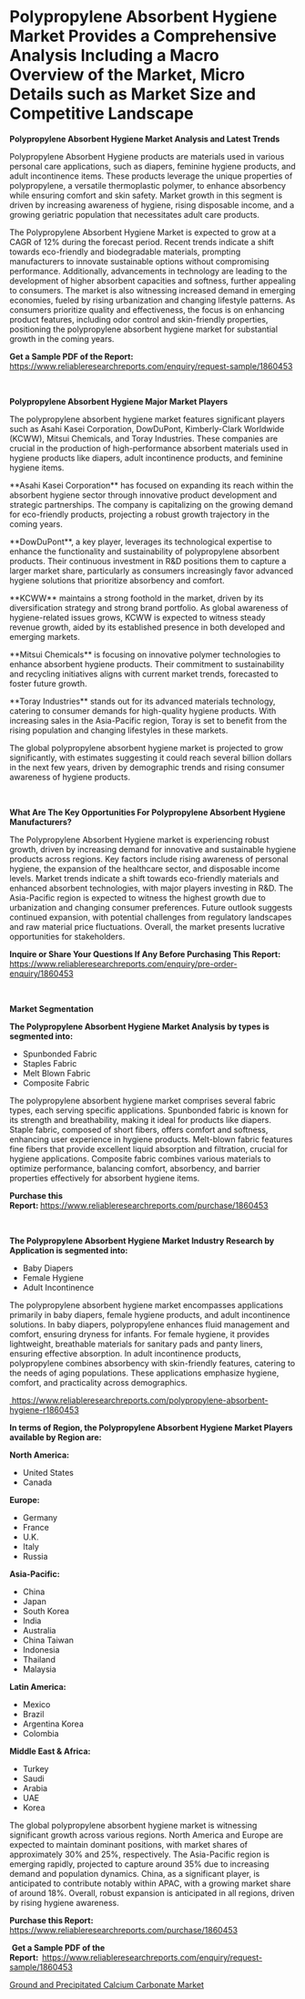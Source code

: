 <p><h1>Polypropylene Absorbent Hygiene Market Provides a Comprehensive Analysis Including a Macro Overview of the Market, Micro Details such as Market Size and Competitive Landscape</h1></p><p><strong>Polypropylene Absorbent Hygiene Market Analysis and Latest Trends</strong></p>
<p><p>Polypropylene Absorbent Hygiene products are materials used in various personal care applications, such as diapers, feminine hygiene products, and adult incontinence items. These products leverage the unique properties of polypropylene, a versatile thermoplastic polymer, to enhance absorbency while ensuring comfort and skin safety. Market growth in this segment is driven by increasing awareness of hygiene, rising disposable income, and a growing geriatric population that necessitates adult care products.</p><p>The Polypropylene Absorbent Hygiene Market is expected to grow at a CAGR of 12% during the forecast period. Recent trends indicate a shift towards eco-friendly and biodegradable materials, prompting manufacturers to innovate sustainable options without compromising performance. Additionally, advancements in technology are leading to the development of higher absorbent capacities and softness, further appealing to consumers. The market is also witnessing increased demand in emerging economies, fueled by rising urbanization and changing lifestyle patterns. As consumers prioritize quality and effectiveness, the focus is on enhancing product features, including odor control and skin-friendly properties, positioning the polypropylene absorbent hygiene market for substantial growth in the coming years.</p></p>
<p><strong>Get a Sample PDF of the Report:&nbsp;</strong> <a href="https://www.reliableresearchreports.com/enquiry/request-sample/1860453?utm_campaign=3364&utm_medium=2&utm_source=Github&utm_content=ia&utm_term=31032025&utm_id=polypropylene-absorbent-hygiene">https://www.reliableresearchreports.com/enquiry/request-sample/1860453</a></p>
<p>&nbsp;</p>
<p><strong>Polypropylene Absorbent Hygiene Major Market Players</strong></p>
<p><p>The polypropylene absorbent hygiene market features significant players such as Asahi Kasei Corporation, DowDuPont, Kimberly-Clark Worldwide (KCWW), Mitsui Chemicals, and Toray Industries. These companies are crucial in the production of high-performance absorbent materials used in hygiene products like diapers, adult incontinence products, and feminine hygiene items.</p><p>**Asahi Kasei Corporation** has focused on expanding its reach within the absorbent hygiene sector through innovative product development and strategic partnerships. The company is capitalizing on the growing demand for eco-friendly products, projecting a robust growth trajectory in the coming years.</p><p>**DowDuPont**, a key player, leverages its technological expertise to enhance the functionality and sustainability of polypropylene absorbent products. Their continuous investment in R&D positions them to capture a larger market share, particularly as consumers increasingly favor advanced hygiene solutions that prioritize absorbency and comfort.</p><p>**KCWW** maintains a strong foothold in the market, driven by its diversification strategy and strong brand portfolio. As global awareness of hygiene-related issues grows, KCWW is expected to witness steady revenue growth, aided by its established presence in both developed and emerging markets.</p><p>**Mitsui Chemicals** is focusing on innovative polymer technologies to enhance absorbent hygiene products. Their commitment to sustainability and recycling initiatives aligns with current market trends, forecasted to foster future growth.</p><p>**Toray Industries** stands out for its advanced materials technology, catering to consumer demands for high-quality hygiene products. With increasing sales in the Asia-Pacific region, Toray is set to benefit from the rising population and changing lifestyles in these markets.</p><p>The global polypropylene absorbent hygiene market is projected to grow significantly, with estimates suggesting it could reach several billion dollars in the next few years, driven by demographic trends and rising consumer awareness of hygiene products.</p></p>
<p>&nbsp;</p>
<p><strong>What Are The Key Opportunities For Polypropylene Absorbent Hygiene Manufacturers?</strong></p>
<p><p>The Polypropylene Absorbent Hygiene market is experiencing robust growth, driven by increasing demand for innovative and sustainable hygiene products across regions. Key factors include rising awareness of personal hygiene, the expansion of the healthcare sector, and disposable income levels. Market trends indicate a shift towards eco-friendly materials and enhanced absorbent technologies, with major players investing in R&D. The Asia-Pacific region is expected to witness the highest growth due to urbanization and changing consumer preferences. Future outlook suggests continued expansion, with potential challenges from regulatory landscapes and raw material price fluctuations. Overall, the market presents lucrative opportunities for stakeholders.</p></p>
<p><strong>Inquire or Share Your Questions If Any Before Purchasing This Report:</strong> <a href="https://www.reliableresearchreports.com/enquiry/pre-order-enquiry/1860453?utm_campaign=3364&utm_medium=2&utm_source=Github&utm_content=ia&utm_term=31032025&utm_id=polypropylene-absorbent-hygiene">https://www.reliableresearchreports.com/enquiry/pre-order-enquiry/1860453</a></p>
<p>&nbsp;</p>
<p><strong>Market Segmentation</strong></p>
<p><strong>The Polypropylene Absorbent Hygiene Market Analysis by types is segmented into:</strong></p>
<p><ul><li>Spunbonded Fabric</li><li>Staples Fabric</li><li>Melt Blown Fabric</li><li>Composite Fabric</li></ul></p>
<p><p>The polypropylene absorbent hygiene market comprises several fabric types, each serving specific applications. Spunbonded fabric is known for its strength and breathability, making it ideal for products like diapers. Staple fabric, composed of short fibers, offers comfort and softness, enhancing user experience in hygiene products. Melt-blown fabric features fine fibers that provide excellent liquid absorption and filtration, crucial for hygiene applications. Composite fabric combines various materials to optimize performance, balancing comfort, absorbency, and barrier properties effectively for absorbent hygiene items.</p></p>
<p><strong>Purchase this Report:&nbsp;</strong><a href="https://www.reliableresearchreports.com/purchase/1860453?utm_campaign=3364&utm_medium=2&utm_source=Github&utm_content=ia&utm_term=31032025&utm_id=polypropylene-absorbent-hygiene">https://www.reliableresearchreports.com/purchase/1860453</a></p>
<p>&nbsp;</p>
<p><strong>The Polypropylene Absorbent Hygiene Market Industry Research by Application is segmented into:</strong></p>
<p><ul><li>Baby Diapers</li><li>Female Hygiene</li><li>Adult Incontinence</li></ul></p>
<p><p>The polypropylene absorbent hygiene market encompasses applications primarily in baby diapers, female hygiene products, and adult incontinence solutions. In baby diapers, polypropylene enhances fluid management and comfort, ensuring dryness for infants. For female hygiene, it provides lightweight, breathable materials for sanitary pads and panty liners, ensuring effective absorption. In adult incontinence products, polypropylene combines absorbency with skin-friendly features, catering to the needs of aging populations. These applications emphasize hygiene, comfort, and practicality across demographics.</p></p>
<p><a href="https://www.reliableresearchreports.com/polypropylene-absorbent-hygiene-r1860453?utm_campaign=3364&utm_medium=2&utm_source=Github&utm_content=ia&utm_term=31032025&utm_id=polypropylene-absorbent-hygiene">&nbsp;https://www.reliableresearchreports.com/polypropylene-absorbent-hygiene-r1860453</a></p>
<p><strong>In terms of Region, the Polypropylene Absorbent Hygiene Market Players available by Region are:</strong></p>
<p>
    <p> <strong> North America: </strong>
        <ul>
            <li>United States</li>
            <li>Canada</li>
        </ul>
        </p> 
    <p> <strong> Europe: </strong>
        <ul>
            <li>Germany</li>
            <li>France</li>
            <li>U.K.</li>
            <li>Italy</li>
            <li>Russia</li>
        </ul>
        </p> 
    <p> <strong> Asia-Pacific: </strong>
        <ul>
            <li>China</li>
            <li>Japan</li>
            <li>South Korea</li>
            <li>India</li>
            <li>Australia</li>
            <li>China Taiwan</li>
            <li>Indonesia</li>
            <li>Thailand</li>
            <li>Malaysia</li>
        </ul>
        </p> 
    <p> <strong> Latin America: </strong>
        <ul>
            <li>Mexico</li>
            <li>Brazil</li>
            <li>Argentina Korea</li>
            <li>Colombia</li>
        </ul>
        </p> 
    <p> <strong> Middle East & Africa: </strong>
        <ul>
            <li>Turkey</li>
            <li>Saudi</li>
            <li>Arabia</li>
            <li>UAE</li>
            <li>Korea</li>
        </ul>
    </p>
    </p>
<p><p>The global polypropylene absorbent hygiene market is witnessing significant growth across various regions. North America and Europe are expected to maintain dominant positions, with market shares of approximately 30% and 25%, respectively. The Asia-Pacific region is emerging rapidly, projected to capture around 35% due to increasing demand and population dynamics. China, as a significant player, is anticipated to contribute notably within APAC, with a growing market share of around 18%. Overall, robust expansion is anticipated in all regions, driven by rising hygiene awareness.</p></p>
<p><strong>Purchase this Report: </strong><a href="https://www.reliableresearchreports.com/purchase/1860453?utm_campaign=3364&utm_medium=2&utm_source=Github&utm_content=ia&utm_term=31032025&utm_id=polypropylene-absorbent-hygiene">https://www.reliableresearchreports.com/purchase/1860453</a></p>
<p>&nbsp;<strong>Get a Sample PDF of the Report:&nbsp;&nbsp;</strong><a href="https://www.reliableresearchreports.com/enquiry/request-sample/1860453?utm_campaign=3364&utm_medium=2&utm_source=Github&utm_content=ia&utm_term=31032025&utm_id=polypropylene-absorbent-hygiene">https://www.reliableresearchreports.com/enquiry/request-sample/1860453</a></p>
<p><strong></strong></p>
<p><p><a href="https://github.com/kmettjanksj7/Market-Research-Report-List-1/blob/main/ground-and-precipitated-calcium-carbonate-market.md?utm_campaign=3364&utm_medium=2&utm_source=Github&utm_content=ia&utm_term=31032025&utm_id=polypropylene-absorbent-hygiene">Ground and Precipitated Calcium Carbonate Market</a></p></p>